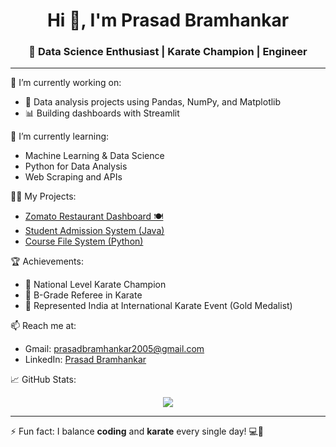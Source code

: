 <h1 align="center">Hi 👋, I'm Prasad Bramhankar</h1>
<h3 align="center">🚀 Data Science Enthusiast | Karate Champion | Engineer</h3>

---

🔭 I’m currently working on:
- 🔬 Data analysis projects using Pandas, NumPy, and Matplotlib
- 📊 Building dashboards with Streamlit

🌱 I’m currently learning:
- Machine Learning & Data Science
- Python for Data Analysis
- Web Scraping and APIs

👨‍💻 My Projects:
- [Zomato Restaurant Dashboard 🍽️](https://github.com/prasad-bramhankar-253827249/Zomato-Restaurant-Dashboard)
- [Student Admission System (Java)](https://github.com/your-project-link)
- [Course File System (Python)](https://github.com/your-project-link)

🏆 Achievements:
- 🥇 National Level Karate Champion
- 🥋 B-Grade Referee in Karate
- 🏅 Represented India at International Karate Event (Gold Medalist)

📫 Reach me at:
- Gmail: prasadbramhankar2005@gmail.com
- LinkedIn: [Prasad Bramhankar](https://www.linkedin.com/in/prasad-bramhankar-253827249)

📈 GitHub Stats:
<p align="center">
  <img src="https://github-readme-stats.vercel.app/api?username=prasad-bramhankar-253827249&show_icons=true&theme=default" />
</p>

---

⚡ Fun fact: I balance **coding** and **karate** every single day! 💻🥋
